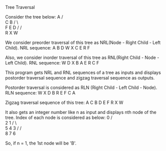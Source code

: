 Tree Traversal

Consider the tree below:
     A
   /   \
  C	    B
 / \	 \
F   E	  D
   /	 / \
  R     X   W
	 
We consider preorder traversal of this tree as NRL(Node - Right Child - Left Child).
NRL sequence: A B D W X C E R F

Also, we consider inorder traversal of this tree as RNL(Right Child - Node - Left Child).
RNL sequence: W D X B A E R C F

This program gets NRL and RNL sequences of a tree as inputs and displays postorder traversal sequence and zigzag traversal sequence as outputs.

Postorder traversal is considered as RLN (Right Child - Left Child - Node).
RLN sequence: W X D B R E F C A

Zigzag traversal sequence of this tree: A C B D E F R X W

It also gets an integer number like n as input and displays nth node of the tree. Index of each node is considered as below:
     0
   /   \
  2	    1
 / \	 \
5   4	  3
   /	 / \
  8     7   6

So, if n = 1, the 1st node will be 'B'.
